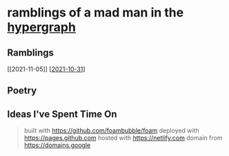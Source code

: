 <!-- <img src="attachments/wolfram-physics.jpeg" width=100 align="left"> -->

# **ramblings of a mad man in the [hypergraph](https://medium.com/syncedreview/stephen-wolfram-the-path-to-a-fundamental-theory-of-physics-may-begin-with-a-hypergraph-c1fd124b6e62)**
## Ramblings

[[2021-11-05]]
[[2021-10-31]]

## Poetry


## Ideas I've Spent Time On


> built with <https://github.com/foambubble/foam>
> deployed with <https://pages.github.com>
> hosted with <https://netlify.com>
> domain from <https://domains.google>

[//begin]: # "Autogenerated link references for markdown compatibility"
[2021-10-31]: journal/2021-10-31 "Friday, October 31, 2021"
[//end]: # "Autogenerated link references"